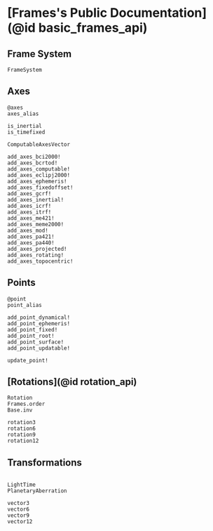 # [Frames's Public Documentation](@id basic_frames_api)

## Frame System

```@docs 
FrameSystem
```

## Axes 

```@docs
@axes
axes_alias

is_inertial
is_timefixed

ComputableAxesVector

add_axes_bci2000!
add_axes_bcrtod!
add_axes_computable!
add_axes_eclipj2000!
add_axes_ephemeris!
add_axes_fixedoffset!
add_axes_gcrf!
add_axes_inertial!
add_axes_icrf!
add_axes_itrf!
add_axes_me421!
add_axes_meme2000!
add_axes_mod!
add_axes_pa421!
add_axes_pa440!
add_axes_projected!
add_axes_rotating!
add_axes_topocentric!

```

## Points

```@docs
@point
point_alias

add_point_dynamical!
add_point_ephemeris!
add_point_fixed!
add_point_root!
add_point_surface!
add_point_updatable!

update_point!
```

## [Rotations](@id rotation_api)

```@docs 
Rotation
Frames.order
Base.inv

rotation3
rotation6
rotation9
rotation12
```

## Transformations 

```@docs 

LightTime
PlanetaryAberration

vector3
vector6
vector9 
vector12 
```
